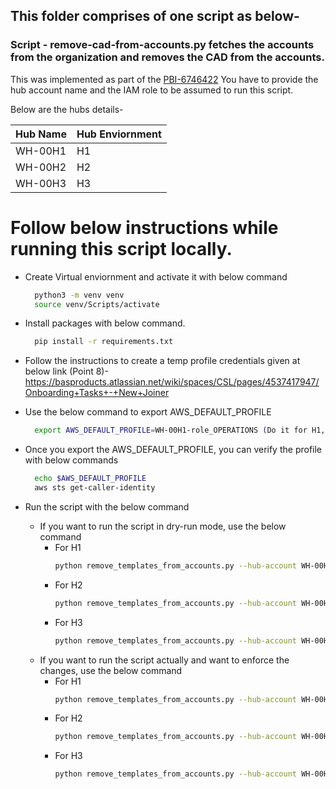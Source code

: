 ## This folder comprises of one script as below-

### Script - remove-cad-from-accounts.py fetches the accounts from the organization and removes the CAD from the accounts.

This was implemented as part of the [PBI-6746422](https://dev.azure.com/bp-digital/AWS%20Platform/_workitems/edit/6746422)
You have to provide the hub account name and the IAM role to be assumed to run this script.

Below are the hubs details-

| Hub Name | Hub Enviornment   | 
|----------|-------------------| 
| WH-00H1  | H1                |
| WH-00H2  | H2                |
| WH-00H3  | H3                |

# Follow below instructions while running this script locally.

* Create Virtual enviornment and activate it with below command
  ```bash
    python3 -m venv venv
    source venv/Scripts/activate

* Install packages with below command.
  ```bash
    pip install -r requirements.txt

* Follow the instructions to create a temp profile credentials given at below link (Point 8)-
 https://basproducts.atlassian.net/wiki/spaces/CSL/pages/4537417947/Onboarding+Tasks+-+New+Joiner

* Use the below command to export AWS_DEFAULT_PROFILE
  ```bash
    export AWS_DEFAULT_PROFILE=WH-00H1-role_OPERATIONS (Do it for H1, H2 & H3 as required)
  
* Once you export the AWS_DEFAULT_PROFILE, you can verify the profile with below commands
  ```bash
    echo $AWS_DEFAULT_PROFILE
    aws sts get-caller-identity

* Run the script with the below command
  * If you want to run the script in dry-run mode, use the below command
    * For H1
        ```bash
        python remove_templates_from_accounts.py --hub-account WH-00H1 --role-to-assume AWS_PLATFORM_ADMIN --stack-suffix PPARULE --ddb-prefix WH-0001 --org-units Platform Security
        ```
    * For H2
        ```bash
        python remove_templates_from_accounts.py --hub-account WH-00H2 --role-to-assume AWS_PLATFORM_ADMIN --stack-suffix PPARULE --ddb-prefix WH-0002 --org-units Platform Security
        ```
    * For H3
        ```bash
        python remove_templates_from_accounts.py --hub-account WH-00H3 --role-to-assume AWS_PLATFORM_ADMIN --stack-suffix PPARULE --ddb-prefix WH-0003 --org-units Platform Security
        ```
  * If you want to run the script actually and want to enforce the changes, use the below command
    * For H1
        ```bash
        python remove_templates_from_accounts.py --hub-account WH-00H1 --role-to-assume AWS_PLATFORM_ADMIN --stack-suffix PPARULE --ddb-prefix WH-0001 --org-units Platform Security --no-dry-run
        ```
    * For H2
        ```bash
        python remove_templates_from_accounts.py --hub-account WH-00H2 --role-to-assume AWS_PLATFORM_ADMIN --stack-suffix PPARULE --ddb-prefix WH-0002 --org-units Platform Security --no-dry-run
        ```
    * For H3
        ```bash
        python remove_templates_from_accounts.py --hub-account WH-00H3 --role-to-assume AWS_PLATFORM_ADMIN --stack-suffix PPARULE --ddb-prefix WH-0003 --org-units Platform Security --no-dry-run

        ```
